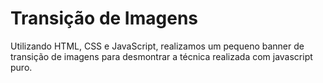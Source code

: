 # Transição de Imagens

Utilizando HTML, CSS e JavaScript, realizamos um pequeno banner de transição de imagens para desmontrar a técnica realizada com javascript puro.


